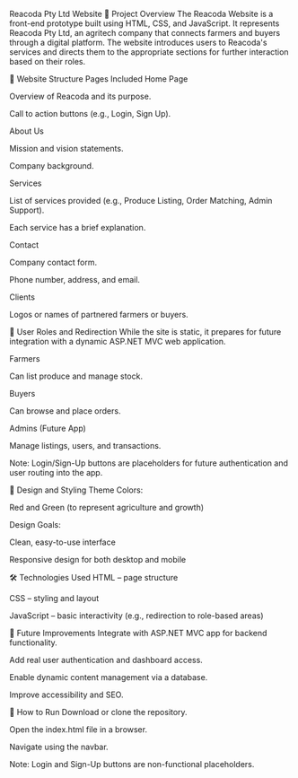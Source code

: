 Reacoda Pty Ltd Website
📌 Project Overview
The Reacoda Website is a front-end prototype built using HTML, CSS, and JavaScript. It represents Reacoda Pty Ltd, an agritech company that connects farmers and buyers through a digital platform. The website introduces users to Reacoda's services and directs them to the appropriate sections for further interaction based on their roles.

🧩 Website Structure
Pages Included
Home Page

Overview of Reacoda and its purpose.

Call to action buttons (e.g., Login, Sign Up).

About Us

Mission and vision statements.

Company background.

Services

List of services provided (e.g., Produce Listing, Order Matching, Admin Support).

Each service has a brief explanation.

Contact

Company contact form.

Phone number, address, and email.

Clients

Logos or names of partnered farmers or buyers.

🔐 User Roles and Redirection
While the site is static, it prepares for future integration with a dynamic ASP.NET MVC web application.

Farmers

Can list produce and manage stock.

Buyers

Can browse and place orders.

Admins (Future App)

Manage listings, users, and transactions.

Note: Login/Sign-Up buttons are placeholders for future authentication and user routing into the app.

🎨 Design and Styling
Theme Colors:

Red and Green (to represent agriculture and growth)

Design Goals:

Clean, easy-to-use interface

Responsive design for both desktop and mobile

🛠️ Technologies Used
HTML – page structure

CSS – styling and layout

JavaScript – basic interactivity (e.g., redirection to role-based areas)

🔄 Future Improvements
Integrate with ASP.NET MVC app for backend functionality.

Add real user authentication and dashboard access.

Enable dynamic content management via a database.

Improve accessibility and SEO.

🚀 How to Run
Download or clone the repository.

Open the index.html file in a browser.

Navigate using the navbar.

Note: Login and Sign-Up buttons are non-functional placeholders.
